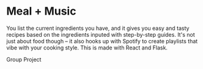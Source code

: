 # Meal + Music 
You list the current ingredients you have, and it gives you easy and tasty recipes based on the ingredients inputed with step-by-step guides. It's not just about food though – it also hooks up with Spotify to create playlists that vibe with your cooking style. This is made with React and Flask. 

Group Project